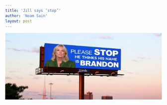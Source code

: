 ```yaml
---
title: 'Jill says ‘stop’'
author: 'Noam Sain'
layout: post
---
```


![](/assets/2021/2021-11-jill-says-stop.jpg)
